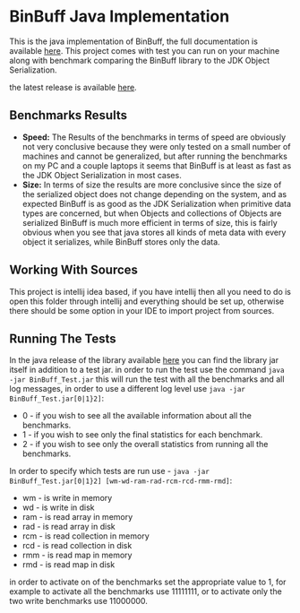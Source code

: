 # BinBuff Java Implementation

This is the java implementation of BinBuff, the full documentation is available [here](https://github.com/Zshoham/BinBuff/docs).
This project comes with test you can run on your machine along with benchmark 
comparing the BinBuff library to the JDK Object Serialization.

the latest release is available [here](https://github.com/Zshoham/BinBuff/releases).

## Benchmarks Results

* **Speed:** The Results of the benchmarks in terms of speed are obviously not very conclusive because they were only tested on a small number of machines and cannot be generalized, but after running the benchmarks on my PC and a couple laptops it seems that BinBuff is at least as fast as the JDK Object Serialization in most cases.
* **Size:** In terms of size the results are more conclusive since the size of the serialized object does not change depending on the system, and as expected BinBuff is as good as the JDK Serialization when primitive data types are concerned, but when Objects and collections of Objects are serialized BinBuff is much more efficient in terms of size, this is fairly obvious when you see that java stores all kinds of meta data with every object it serializes, while BinBuff stores only the data.

## Working With Sources 

This project is intellij idea based, if you have intellij then all you need to do is open this folder through intellij and everything should be set up, otherwise there should be some option in your IDE to import project from sources.

## Running The Tests

In the java release of the library available [here](https://github.com/Zshoham/BinBuff/releases) you can find the library jar itself in addition to a test jar.
in order to run the test use the command `java -jar BinBuff_Test.jar` this will run the test with all the benchmarks and all log messages, in order to use a different log level use `java -jar BinBuff_Test.jar[0|1}2]`:

* 0 - if you wish to see all the available information about all the benchmarks.
* 1 - if you wish to see only the final statistics for each benchmark.
* 2 - if you wish to see only the overall statistics from running all the benchmarks.

In order to specify which tests are run use -
`java -jar BinBuff_Test.jar[0|1}2] [wm-wd-ram-rad-rcm-rcd-rmm-rmd]`:

* wm - is write in memory
* wd - is write in disk
* ram - is read array in memory
* rad - is read array in disk
* rcm - is read collection in memory
* rcd - is read collection in disk
* rmm - is read map in memory
* rmd - is read map in disk

in order to activate on of the benchmarks set the appropriate value to 1, for example to activate all the benchmarks use 11111111, or to activate only the two write benchmarks use 11000000.